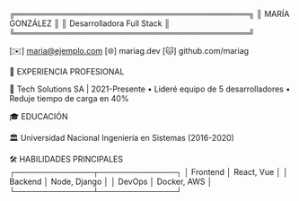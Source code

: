 ╔══════════════════════════════════════════╗
║  MARÍA GONZÁLEZ                          ║
║  Desarrolladora Full Stack               ║
╚══════════════════════════════════════════╝

[✉️] maria@ejemplo.com  [🌐] mariag.dev  [🐱] github.com/mariag

🌟 EXPERIENCIA PROFESIONAL

💼 Tech Solutions SA | 2021-Presente
• Lideré equipo de 5 desarrolladores
• Reduje tiempo de carga en 40%

🎓 EDUCACIÓN

🏛 Universidad Nacional
Ingeniería en Sistemas (2016-2020)

🛠 HABILIDADES PRINCIPALES
┌──────────────┬──────────────┐
│ Frontend     │ React, Vue   │
│ Backend      │ Node, Django │
│ DevOps       │ Docker, AWS  │
└──────────────┴──────────────┘
